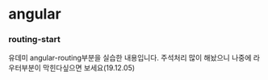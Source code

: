 # angular

### routing-start
유데미 angular-routing부분을 실습한 내용입니다. 주석처리 많이 해놨으니 나중에 라우터부분이 막힌다싶으면 보세요(19.12.05)
